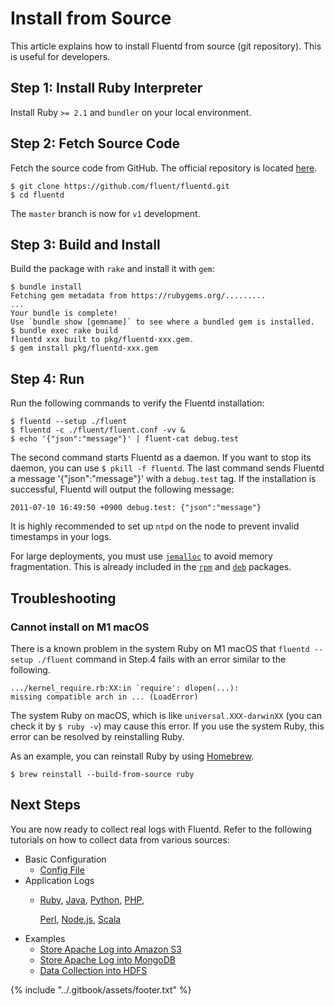 # Install from Source

This article explains how to install Fluentd from source \(git repository\). This is useful for developers.

## Step 1: Install Ruby Interpreter

Install Ruby `>= 2.1` and `bundler` on your local environment.

## Step 2: Fetch Source Code

Fetch the source code from GitHub. The official repository is located [here](http://github.com/fluent/fluentd/).

```text
$ git clone https://github.com/fluent/fluentd.git
$ cd fluentd
```

The `master` branch is now for `v1` development.

## Step 3: Build and Install

Build the package with `rake` and install it with `gem`:

```text
$ bundle install
Fetching gem metadata from https://rubygems.org/.........
...
Your bundle is complete!
Use `bundle show [gemname]` to see where a bundled gem is installed.
$ bundle exec rake build
fluentd xxx built to pkg/fluentd-xxx.gem.
$ gem install pkg/fluentd-xxx.gem
```

## Step 4: Run

Run the following commands to verify the Fluentd installation:

```text
$ fluentd --setup ./fluent
$ fluentd -c ./fluent/fluent.conf -vv &
$ echo '{"json":"message"}' | fluent-cat debug.test
```

The second command starts Fluentd as a daemon. If you want to stop its daemon, you can use `$ pkill -f fluentd`. The last command sends Fluentd a message '{"json":"message"}' with a `debug.test` tag. If the installation is successful, Fluentd will output the following message:

```text
2011-07-10 16:49:50 +0900 debug.test: {"json":"message"}
```

It is highly recommended to set up `ntpd` on the node to prevent invalid timestamps in your logs.

For large deployments, you must use [`jemalloc`](http://www.canonware.com/jemalloc/) to avoid memory fragmentation. This is already included in the [`rpm`](install-by-rpm.md) and [`deb`](install-by-deb.md) packages.

## Troubleshooting

### Cannot install on M1 macOS

There is a known problem in the system Ruby on M1 macOS that `fluentd --setup ./fluent` command in Step.4 fails with an error similar to the following.

```text
.../kernel_require.rb:XX:in `require': dlopen(...):
missing compatible arch in ... (LoadError)
```

The system Ruby on macOS, which is like `universal.XXX-darwinXX` \(you can check it by `$ ruby -v`\) may cause this error. If you use the system Ruby, this error can be resolved by reinstalling Ruby.

As an example, you can reinstall Ruby by using [Homebrew](https://brew.sh/).

```text
$ brew reinstall --build-from-source ruby
```

## Next Steps

You are now ready to collect real logs with Fluentd. Refer to the following tutorials on how to collect data from various sources:

* Basic Configuration
  * [Config File](../configuration/config-file.md)
* Application Logs
  * [Ruby](../language-bindings/ruby.md), [Java](../language-bindings/java.md), [Python](../language-bindings/python.md), [PHP](../language-bindings/php.md),

    [Perl](../language-bindings/perl.md), [Node.js](../language-bindings/nodejs.md), [Scala](../language-bindings/scala.md)
* Examples
  * [Store Apache Log into Amazon S3](../how-to-guides/apache-to-s3.md)
  * [Store Apache Log into MongoDB](../how-to-guides/apache-to-mongodb.md)
  * [Data Collection into HDFS](../how-to-guides/http-to-hdfs.md)

{% include "../.gitbook/assets/footer.txt" %}
